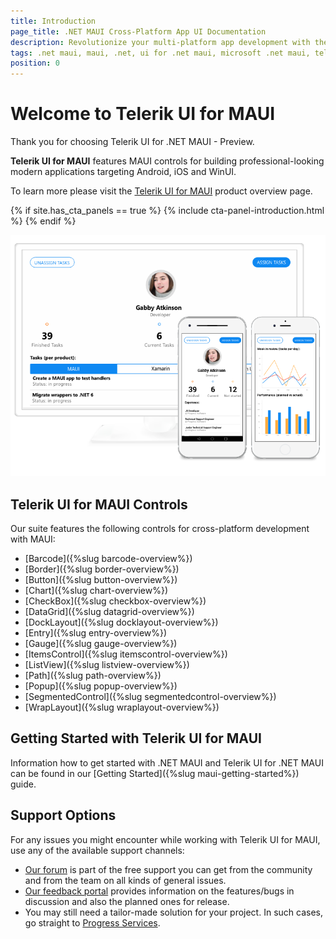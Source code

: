 ```yaml
---
title: Introduction
page_title: .NET MAUI Cross-Platform App UI Documentation
description: Revolutionize your multi-platform app development with the preview version of Telerik UI for .NET MAUI
tags: .net maui, maui, .net, ui for .net maui, microsoft .net maui, telerik ui for .net maui
position: 0
---
```


# Welcome to Telerik UI for MAUI

Thank you for choosing Telerik UI for .NET MAUI - Preview.

**Telerik UI for MAUI** features MAUI controls for building professional-looking modern applications targeting Android, iOS and WinUI.

To learn more please visit the [Telerik UI for MAUI](http://www.telerik.com/maui-ui) product overview page.

{% if site.has_cta_panels == true %}
{% include cta-panel-introduction.html %}
{% endif %}

![Telerik UI for MAUI](front-image.png)

## Telerik UI for MAUI Controls

Our suite features the following controls for cross-platform development with MAUI:

* [Barcode]({%slug barcode-overview%})
* [Border]({%slug border-overview%})
* [Button]({%slug button-overview%})
* [Chart]({%slug chart-overview%})
* [CheckBox]({%slug checkbox-overview%})
* [DataGrid]({%slug datagrid-overview%})
* [DockLayout]({%slug docklayout-overview%})
* [Entry]({%slug entry-overview%})
* [Gauge]({%slug gauge-overview%})
* [ItemsControl]({%slug itemscontrol-overview%})
* [ListView]({%slug listview-overview%})
* [Path]({%slug path-overview%})
* [Popup]({%slug popup-overview%})
* [SegmentedControl]({%slug segmentedcontrol-overview%})
* [WrapLayout]({%slug wraplayout-overview%})

## Getting Started with Telerik UI for MAUI

Information how to get started with .NET MAUI and Telerik UI for .NET MAUI can be found in our [Getting Started]({%slug maui-getting-started%}) guide.

## Support Options

For any issues you might encounter while working with Telerik UI for MAUI, use any of the available support channels:

* [Our forum](https://www.telerik.com/forums/maui) is part of the free support you can get from the community and from the team on all kinds of general issues.
* [Our feedback portal](https://feedback.telerik.com/maui) provides information on the features/bugs in discussion and also the planned ones for release.
* You may still need a tailor-made solution for your project. In such cases, go straight to [Progress Services](https://www.progress.com/services).

